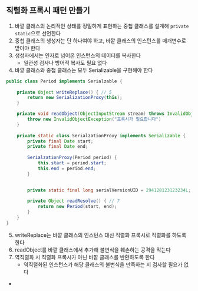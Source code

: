 ## 직렬화 프록시 패턴 만들기
1. 바깥 클래스의 논리적인 상태를 정밀하게 표현하는 중첩 클래스를 설계해 `private static`으로 선언한다
2. 중첩 클래스의 생성자는 단 하나여야 하고, 바깥 클래스의 인스턴스를 매개변수로 받아야 한다
3. 생성자에서는 인자로 넘어온 인스턴스의 데이터를 복사한다
   - 일관성 검사나 방어적 복사도 필요 없다
4. 바깥 클래스와 중첩 클래스는 모두 Serializable을 구현해야 한다

```Java
public class Period implements Serialzable {
	
	private Object writeReplace() { // 5
		return new SerializationProxy(this);
	}

	private void readObject(ObjectInputStream stream) throws InvalidObjectException { // 6
		throw new InvalidObjectException("프록시가 필요합니다")
	}
	
	private static class SerialzationProxy implements Serializable {
		private final Date start;
		private final Date end;
	
		SerialzationProxy(Period period) {
			this.start = period.start;
			this.end = period.end;
		}
	
	
		private static final long serialVersionUID = 294128123123234L;

		private Object readResolve() { // 7
			return new Period(start, end);
		}
	}
}
```

5. writeReplace는 바깥 클래스의 인스턴스 대신 직렬화 프록시로 직렬화를 하도록 한다
6. readObject를 바깥 클래스에서 추가해 불변식을 훼손하는 공격을 막는다
7. 역직렬화 시 직렬화 프록시가 아닌 바깥 클래스를 반환하도록 한다
   - 역직렬화된 인스턴스가 해당 클래스의 불변식을 만족하는 지 검사할 필요가 없다

- 